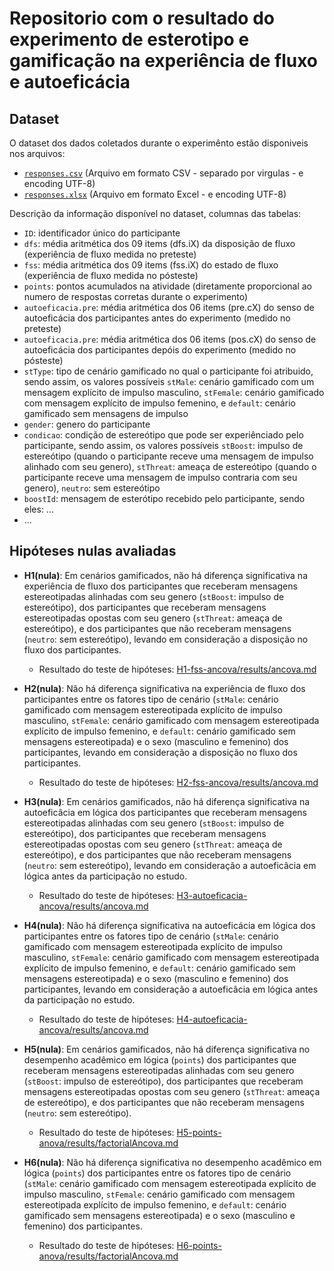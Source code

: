 # Repositorio com o resultado do experimento de esterotipo e gamificação na experiência de fluxo e autoeficácia 

## Dataset

O dataset dos dados coletados durante o experimênto estão disponiveis nos arquivos:

- [`responses.csv`](responses.csv) (Arquivo em formato CSV - separado por virgulas - e encoding UTF-8)
- [`responses.xlsx`](responses.xlsx) (Arquivo em formato Excel - e encoding UTF-8)

Descrição da informação disponível no dataset, columnas das tabelas:

- `ID`: identificador único do participante 
- `dfs`: média aritmética dos 09 items (dfs.iX) da disposição de fluxo (experiência de fluxo medida no preteste)
- `fss`: média aritmética dos 09 items (fss.iX) do estado de fluxo (experiência de fluxo medida no pósteste)
- `points`: pontos acumulados na atividade (diretamente proporcional ao numero de respostas corretas durante o experimento)
- `autoeficacia.pre`: média aritmética dos 06 items (pre.cX) do senso de autoeficácia dos participantes antes do experimento (medido no preteste)
- `autoeficacia.pre`: média aritmética dos 06 items (pos.cX) do senso de autoeficácia dos participantes depóis do experimento (medido no pósteste)
- `stType`: tipo de cenário gamificado no qual o participante foi atribuido, sendo assim, os valores possíveis `stMale`: cenário gamificado com um mensagem explícito de impulso masculino, `stFemale`: cenário gamificado com mensagem explícito de impulso femenino, e `default`: cenário gamificado sem mensagens de impulso
- `gender`: genero do participante
- `condicao`: condição de estereótipo que pode ser experiênciado pelo participante, sendo assim, os valores possíveis `stBoost`: impulso de estereótipo (quando o participante receve uma mensagem de impulso alinhado com seu genero), `stThreat`: ameaça de estereótipo (quando o participante receve uma mensagem de impulso contraria com seu genero), `neutro`: sem estereótipo
- `boostId`: mensagem de esterótipo recebido pelo participante, sendo eles: ...
- ...


## Hipóteses nulas avaliadas

- **H1(nula)**: Em cenários gamificados, não há diferença significativa na experiência de fluxo dos participantes que receberam mensagens estereotipadas alinhadas com seu genero (`stBoost`: impulso de estereótipo), dos participantes que receberam mensagens estereotipadas opostas com seu genero (`stThreat`: ameaça de estereótipo), e dos participantes que não receberam mensagens (`neutro`: sem estereótipo), levando em consideração a disposição no fluxo dos participantes. 
  - Resultado do teste de hipóteses: [H1-fss-ancova/results/ancova.md](H1-fss-ancova/results/ancova.md)
   
- **H2(nula)**: Não há diferença significativa na experiência de fluxo dos participantes entre os fatores tipo de cenário (`stMale`: cenário gamificado com mensagem estereotipada explícito de impulso masculino, `stFemale`: cenário gamificado com mensagem estereotipada explícito de impulso femenino, e `default`: cenário gamificado sem mensagens estereotipada) e o sexo (masculino e femenino) dos participantes, levando em consideração a disposição no fluxo dos participantes.
  - Resultado do teste de hipóteses: [H2-fss-ancova/results/ancova.md](H2-fss-ancova/results/ancova.md)
  
- **H3(nula)**: Em cenários gamificados, não há diferença significativa na autoeficâcia em lógica dos participantes que receberam mensagens estereotipadas alinhadas com seu genero (`stBoost`: impulso de estereótipo), dos participantes que receberam mensagens estereotipadas opostas com seu genero (`stThreat`: ameaça de estereótipo), e dos participantes que não receberam mensagens (`neutro`: sem estereótipo), levando em consideração a autoeficâcia em lógica antes da participação no estudo.
  - Resultado do teste de hipóteses: [H3-autoeficacia-ancova/results/ancova.md](H3-autoeficacia-ancova/results/ancova.md)

- **H4(nula)**: Não há diferença significativa na autoeficácia em lógica dos participantes entre os fatores tipo de cenário (`stMale`: cenário gamificado com mensagem estereotipada explícito de impulso masculino, `stFemale`: cenário gamificado com mensagem estereotipada explícito de impulso femenino, e `default`: cenário gamificado sem mensagens estereotipada) e o sexo (masculino e femenino) dos participantes, levando em consideração a autoeficâcia em lógica antes da participação no estudo.
  - Resultado do teste de hipóteses: [H4-autoeficacia-ancova/results/ancova.md](H4-autoeficacia-ancova/results/ancova.md)

- **H5(nula)**: Em cenários gamificados, não há diferença significativa no desempenho acadêmico em lógica (`points`) dos participantes que receberam mensagens estereotipadas alinhadas com seu genero (`stBoost`: impulso de estereótipo), dos participantes que receberam mensagens estereotipadas opostas com seu genero (`stThreat`: ameaça de estereótipo), e dos participantes que não receberam mensagens (`neutro`: sem estereótipo).
  - Resultado do teste de hipóteses: [H5-points-anova/results/factorialAncova.md](H5-points-anova/results/factorialAncova.md)
 
- **H6(nula)**: Não há diferença significativa no desempenho acadêmico em lógica (`points`) dos participantes entre os fatores tipo de cenário (`stMale`: cenário gamificado com mensagem estereotipada explícito de impulso masculino, `stFemale`: cenário gamificado com mensagem estereotipada explícito de impulso femenino, e `default`: cenário gamificado sem mensagens estereotipada) e o sexo (masculino e femenino) dos participantes.
  - Resultado do teste de hipóteses: [H6-points-anova/results/factorialAncova.md](H6-points-anova/results/factorialAncova.md)


## 


